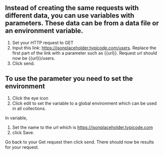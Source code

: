 ## Instead of creating the same requests with different data, you can use variables with parameters. These data can be from a data file or an environment variable.


1. Set your HTTP request to GET
2. Input this link: https://jsonplaceholder.typicode.com/users. Replace the first part of the link with a parameter such as {{url}}. Request url should now be {{url}}/users.
3. Click send.


## To use the parameter you need to set the environment

1. Click the eye icon
2. Click edit to set the variable to a global environment which can be used in all collections.


In variable,

1. Set the name to the url which is https://jsonplaceholder.typicode.com
2. click Save.


Go back to your Get request then click send. There should now be results for your request.